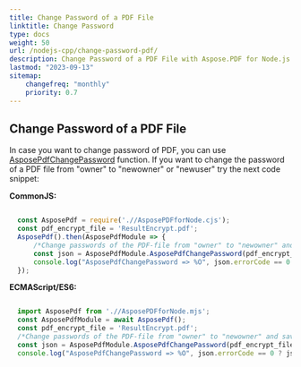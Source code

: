 ```yaml
---
title: Change Password of a PDF File
linktitle: Change Password
type: docs
weight: 50
url: /nodejs-cpp/change-password-pdf/
description: Change Password of a PDF File with Aspose.PDF for Node.js via C++.
lastmod: "2023-09-13"
sitemap:
    changefreq: "monthly"
    priority: 0.7
---
```


## Change Password of a PDF File

In case you want to change password of PDF, you can use [AsposePdfChangePassword](https://reference.aspose.com/pdf/nodejs-cpp/security/asposepdfchangepassword/) function. 
If you want to change the password of a PDF file from "owner" to "newowner" or "newuser" try the next code snippet:

**CommonJS:**

```cjs

  const AsposePdf = require('.//AsposePDFforNode.cjs');
  const pdf_encrypt_file = 'ResultEncrypt.pdf';
  AsposePdf().then(AsposePdfModule => {
      /*Change passwords of the PDF-file from "owner" to "newowner" and save the "ResultPdfChangePassword.pdf"*/
      const json = AsposePdfModule.AsposePdfChangePassword(pdf_encrypt_file, "owner", "newuser", "newowner", "ResultPdfChangePassword.pdf");
      console.log("AsposePdfChangePassword => %O", json.errorCode == 0 ? json.fileNameResult : json.errorText);
  });
```

**ECMAScript/ES6:**

```mjs

  import AsposePdf from './/AsposePDFforNode.mjs';
  const AsposePdfModule = await AsposePdf();
  const pdf_encrypt_file = 'ResultEncrypt.pdf';
  /*Change passwords of the PDF-file from "owner" to "newowner" and save the "ResultPdfChangePassword.pdf"*/
  const json = AsposePdfModule.AsposePdfChangePassword(pdf_encrypt_file, "owner", "newuser", "newowner", "ResultPdfChangePassword.pdf");
  console.log("AsposePdfChangePassword => %O", json.errorCode == 0 ? json.fileNameResult : json.errorText);
```